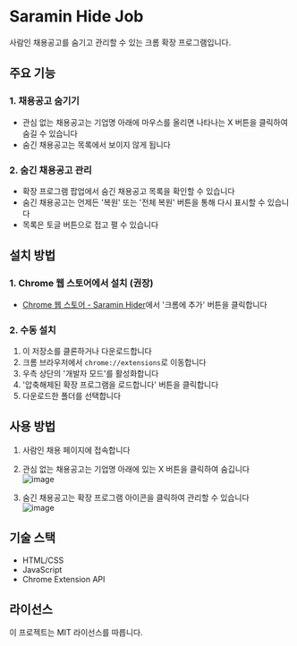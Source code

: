 # Saramin Hide Job

사람인 채용공고를 숨기고 관리할 수 있는 크롬 확장 프로그램입니다.

## 주요 기능

### 1. 채용공고 숨기기
- 관심 없는 채용공고는 기업명 아래에 마우스를 올리면 나타나는 X 버튼을 클릭하여 숨길 수 있습니다
- 숨긴 채용공고는 목록에서 보이지 않게 됩니다

### 2. 숨긴 채용공고 관리
- 확장 프로그램 팝업에서 숨긴 채용공고 목록을 확인할 수 있습니다
- 숨긴 채용공고는 언제든 '복원' 또는 '전체 복원' 버튼을 통해 다시 표시할 수 있습니다
- 목록은 토글 버튼으로 접고 펼 수 있습니다

## 설치 방법

### 1. Chrome 웹 스토어에서 설치 (권장)
- [Chrome 웹 스토어 - Saramin Hider](https://chromewebstore.google.com/detail/saramin-hider/jllfdglpnbehogfcfnmfekianpjfkone)에서 '크롬에 추가' 버튼을 클릭합니다

### 2. 수동 설치
1. 이 저장소를 클론하거나 다운로드합니다
2. 크롬 브라우저에서 `chrome://extensions`로 이동합니다
3. 우측 상단의 '개발자 모드'를 활성화합니다
4. '압축해제된 확장 프로그램을 로드합니다' 버튼을 클릭합니다
5. 다운로드한 폴더를 선택합니다

## 사용 방법

1. 사람인 채용 페이지에 접속합니다
2. 관심 없는 채용공고는 기업명 아래에 있는 X 버튼을 클릭하여 숨깁니다 </br>
   ![image](https://github.com/user-attachments/assets/9697cb42-9925-4f8a-b704-207609f665c3)

3. 숨긴 채용공고는 확장 프로그램 아이콘을 클릭하여 관리할 수 있습니다 </br>
  ![image](https://github.com/user-attachments/assets/e6052d57-267d-4f08-914b-84a7c2ca1ae0)


## 기술 스택

- HTML/CSS
- JavaScript
- Chrome Extension API

## 라이선스

이 프로젝트는 MIT 라이선스를 따릅니다.
